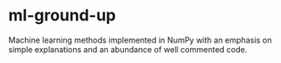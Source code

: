 # ml-ground-up
Machine learning methods implemented in NumPy with an emphasis on simple explanations and an abundance of well commented code.
